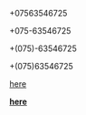 +07563546725

+075-63546725

+(075)-63546725

+(075)63546725

[here](+(075)63546725)

[**here**](+(075)63546725)

    